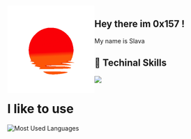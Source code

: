 <img height="200" width="200" align="left" src="https://github.com/0x157/0x157/blob/main/52O8.gif"> 

## Hey there im 0x157 !    

My name is Slava

## 💾 Techinal Skills

<img src="https://img.shields.io/badge/-Python-f7e80c?logo=Python&logoColor=0d0d0d">

# I like to use 


![Most Used Languages](https://github-readme-stats.vercel.app/api/top-langs/?username=0x157&show_icons=true&theme=radical)




<!-- ![Github Stats](https://github-readme-stats.vercel.app/api?username=0x157&count_private=true&show_icons=true&theme=radical) -->
